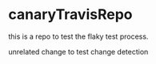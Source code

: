 # canaryTravisRepo


this is a repo to test the flaky test process.



unrelated change to test change detection
